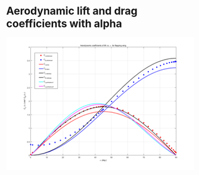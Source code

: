 # Aerodynamic lift and drag coefficients with alpha

![Aerodynamic lift and drag coefficients](https://github.com/xijunke/HoverEnergyConsumptionOptimizations_WGP/blob/main/hybrid_GA_fminsearch_WGP_7_3/C_perimeter_to_Edge_correction/%E5%90%84%E7%A7%8D%E6%B0%94%E5%8A%A8%E5%8D%87%E5%8A%9B%E6%A8%A1%E5%9E%8B%E7%9A%84%E5%AF%B9%E6%AF%94%E5%88%86%E6%9E%902.png)